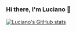 ### Hi there, I'm Luciano 👋

[![Luciano's GitHub stats](https://github-readme-stats.vercel.app/api?username=legitzx)](https://github.com/anuraghazra/github-readme-stats)

<!--
**Legitzx/Legitzx** is a ✨ _special_ ✨ repository because its `README.md` (this file) appears on your GitHub profile.

Here are some ideas to get you started:

- 🔭 I’m currently working on ...
- 🌱 I’m currently learning ...
- 👯 I’m looking to collaborate on ...
- 🤔 I’m looking for help with ...
- 💬 Ask me about ...
- 📫 How to reach me: ...
- 😄 Pronouns: ...
- ⚡ Fun fact: ...
-->
